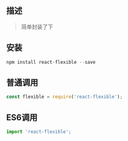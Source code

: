 ## 描述
> 简单封装了下

## 安装 
```javascript
npm install react-flexible --save
```

## 普通调用
```javascript
const flexible = require('react-flexible');
```

## ES6调用
```javascript
import 'react-flexible';
```